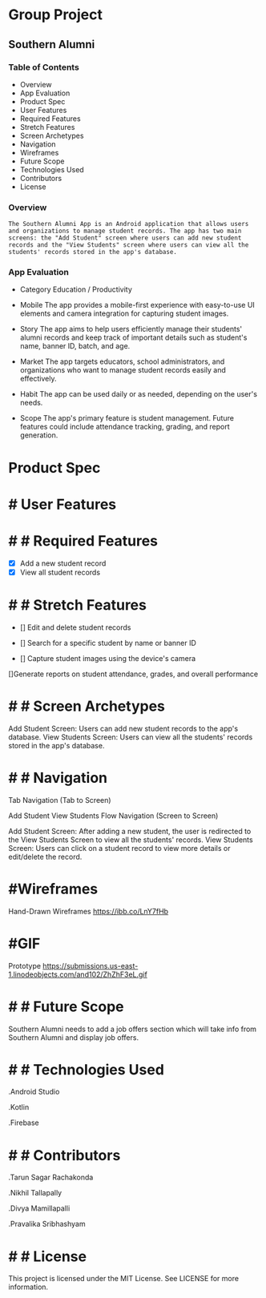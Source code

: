 # Group Project
## Southern Alumni
### Table of Contents
 - Overview
 - App Evaluation
 - Product Spec
 - User Features
 - Required Features
 - Stretch Features
 - Screen Archetypes
 - Navigation
 - Wireframes
 - Future Scope
 - Technologies Used
 - Contributors
 - License
### Overview
    The Southern Alumni App is an Android application that allows users and organizations to manage student records. The app has two main screens: the "Add Student" screen where users can add new student records and the "View Students" screen where users can view all the students' records stored in the app's database.
### App Evaluation
 - Category
  Education / Productivity

  - Mobile
  The app provides a mobile-first experience with easy-to-use UI elements and camera integration for capturing student images.

  - Story
The app aims to help users efficiently manage their students' alumni records and keep track of important details such as student's name, banner ID, batch, and age.

 - Market
The app targets educators, school administrators, and organizations who want to manage student records easily and effectively.

 - Habit
The app can be used daily or as needed, depending on the user's needs.

 - Scope
The app's primary feature is student management. Future features could include attendance tracking, grading, and report generation.

#  Product Spec

# # User Features
# # # Required Features
 - [x] Add a new student record
 - [x] View all student records
# # # Stretch Features
 - [] Edit and delete student records
 
 - [] Search for a specific student by name or banner ID
 
 - [] Capture student images using the device's camera
 
 []Generate reports on student attendance, grades, and overall performance
 # # # Screen Archetypes
 Add Student Screen: Users can add new student records to the app's database.
 View Students Screen: Users can view all the students' records stored in the app's database.
# # # Navigation
 Tab Navigation (Tab to Screen)

 Add Student
 View Students
 Flow Navigation (Screen to Screen)

 Add Student Screen: After adding a new student, the user is redirected to the View Students Screen to view all the students' records.
 View Students Screen: Users can click on a student record to view more details or edit/delete the record.
# #Wireframes
Hand-Drawn Wireframes
https://ibb.co/LnY7fHb
# #GIF
Prototype
https://submissions.us-east-1.linodeobjects.com/and102/ZhZhF3eL.gif
# # # Future Scope
Southern Alumni needs to add a job offers section which will take info from Southern Alumni and display job offers.

# # # Technologies Used
.Android Studio

.Kotlin

.Firebase
# # # Contributors
.Tarun Sagar Rachakonda

.Nikhil Tallapally

.Divya Mamillapalli

.Pravalika Sribhashyam
# # # License
This project is licensed under the MIT License. See LICENSE for more information.
